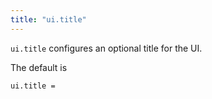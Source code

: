 ```yaml
---
title: "ui.title"
---
```


`ui.title` configures an optional title for the UI.

The default is

	ui.title =
